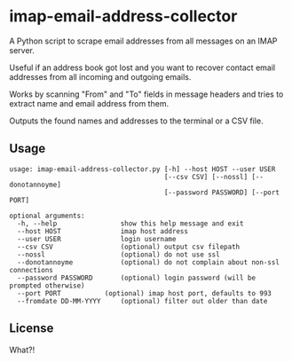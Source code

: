 # imap-email-address-collector

A Python script to scrape email addresses from all messages on an IMAP server.

Useful if an address book got lost and you want to recover contact email addresses from all incoming and outgoing emails.

Works by scanning "From" and "To" fields in message headers and tries to extract name and email address from them.

Outputs the found names and addresses to the terminal or a CSV file.


## Usage

	usage: imap-email-address-collector.py [-h] --host HOST --user USER
	                                       [--csv CSV] [--nossl] [--donotannoyme]
	                                       [--password PASSWORD] [--port PORT]

	optional arguments:
	  -h, --help           		show this help message and exit
	  --host HOST          		imap host address
	  --user USER          		login username
	  --csv CSV            		(optional) output csv filepath
	  --nossl              		(optional) do not use ssl
	  --donotannoyme       		(optional) do not complain about non-ssl connections
	  --password PASSWORD  		(optional) login password (will be prompted otherwise)
	  --port PORT			(optional) imap host port, defaults to 993
	  --fromdate DD-MM-YYYY 	(optional) filter out older than date


## License
What?!